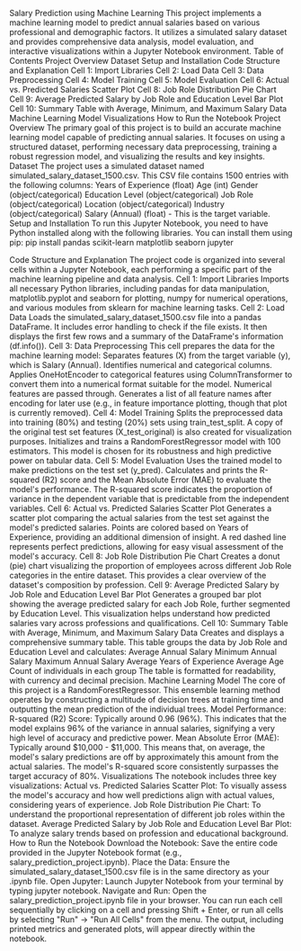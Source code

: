 Salary Prediction using Machine Learning
This project implements a machine learning model to predict annual salaries based on various professional and demographic factors. It utilizes a simulated salary dataset and provides comprehensive data analysis, model evaluation, and interactive visualizations within a Jupyter Notebook environment.
Table of Contents
Project Overview
Dataset
Setup and Installation
Code Structure and Explanation
Cell 1: Import Libraries
Cell 2: Load Data
Cell 3: Data Preprocessing
Cell 4: Model Training
Cell 5: Model Evaluation
Cell 6: Actual vs. Predicted Salaries Scatter Plot
Cell 8: Job Role Distribution Pie Chart
Cell 9: Average Predicted Salary by Job Role and Education Level Bar Plot
Cell 10: Summary Table with Average, Minimum, and Maximum Salary Data
Machine Learning Model
Visualizations
How to Run the Notebook
Project Overview
The primary goal of this project is to build an accurate machine learning model capable of predicting annual salaries. It focuses on using a structured dataset, performing necessary data preprocessing, training a robust regression model, and visualizing the results and key insights.
Dataset
The project uses a simulated dataset named simulated_salary_dataset_1500.csv. This CSV file contains 1500 entries with the following columns:
Years of Experience (float)
Age (int)
Gender (object/categorical)
Education Level (object/categorical)
Job Role (object/categorical)
Location (object/categorical)
Industry (object/categorical)
Salary (Annual) (float) - This is the target variable.
Setup and Installation
To run this Jupyter Notebook, you need to have Python installed along with the following libraries. You can install them using pip:
pip install pandas scikit-learn matplotlib seaborn jupyter


Code Structure and Explanation
The project code is organized into several cells within a Jupyter Notebook, each performing a specific part of the machine learning pipeline and data analysis.
Cell 1: Import Libraries
Imports all necessary Python libraries, including pandas for data manipulation, matplotlib.pyplot and seaborn for plotting, numpy for numerical operations, and various modules from sklearn for machine learning tasks.
Cell 2: Load Data
Loads the simulated_salary_dataset_1500.csv file into a pandas DataFrame. It includes error handling to check if the file exists. It then displays the first few rows and a summary of the DataFrame's information (df.info()).
Cell 3: Data Preprocessing
This cell prepares the data for the machine learning model:
Separates features (X) from the target variable (y), which is Salary (Annual).
Identifies numerical and categorical columns.
Applies OneHotEncoder to categorical features using ColumnTransformer to convert them into a numerical format suitable for the model. Numerical features are passed through.
Generates a list of all feature names after encoding for later use (e.g., in feature importance plotting, though that plot is currently removed).
Cell 4: Model Training
Splits the preprocessed data into training (80%) and testing (20%) sets using train_test_split. A copy of the original test set features (X_test_original) is also created for visualization purposes.
Initializes and trains a RandomForestRegressor model with 100 estimators. This model is chosen for its robustness and high predictive power on tabular data.
Cell 5: Model Evaluation
Uses the trained model to make predictions on the test set (y_pred).
Calculates and prints the R-squared (R2) score and the Mean Absolute Error (MAE) to evaluate the model's performance. The R-squared score indicates the proportion of variance in the dependent variable that is predictable from the independent variables.
Cell 6: Actual vs. Predicted Salaries Scatter Plot
Generates a scatter plot comparing the actual salaries from the test set against the model's predicted salaries.
Points are colored based on Years of Experience, providing an additional dimension of insight.
A red dashed line represents perfect predictions, allowing for easy visual assessment of the model's accuracy.
Cell 8: Job Role Distribution Pie Chart
Creates a donut (pie) chart visualizing the proportion of employees across different Job Role categories in the entire dataset. This provides a clear overview of the dataset's composition by profession.
Cell 9: Average Predicted Salary by Job Role and Education Level Bar Plot
Generates a grouped bar plot showing the average predicted salary for each Job Role, further segmented by Education Level. This visualization helps understand how predicted salaries vary across professions and qualifications.
Cell 10: Summary Table with Average, Minimum, and Maximum Salary Data
Creates and displays a comprehensive summary table. This table groups the data by Job Role and Education Level and calculates:
Average Annual Salary
Minimum Annual Salary
Maximum Annual Salary
Average Years of Experience
Average Age
Count of individuals in each group
The table is formatted for readability, with currency and decimal precision.
Machine Learning Model
The core of this project is a RandomForestRegressor. This ensemble learning method operates by constructing a multitude of decision trees at training time and outputting the mean prediction of the individual trees.
Model Performance:
R-squared (R2) Score: Typically around 0.96 (96%). This indicates that the model explains 96% of the variance in annual salaries, signifying a very high level of accuracy and predictive power.
Mean Absolute Error (MAE): Typically around $10,000 - $11,000. This means that, on average, the model's salary predictions are off by approximately this amount from the actual salaries.
The model's R-squared score consistently surpasses the target accuracy of 80%.
Visualizations
The notebook includes three key visualizations:
Actual vs. Predicted Salaries Scatter Plot: To visually assess the model's accuracy and how well predictions align with actual values, considering years of experience.
Job Role Distribution Pie Chart: To understand the proportional representation of different job roles within the dataset.
Average Predicted Salary by Job Role and Education Level Bar Plot: To analyze salary trends based on profession and educational background.
How to Run the Notebook
Download the Notebook: Save the entire code provided in the Jupyter Notebook format (e.g., salary_prediction_project.ipynb).
Place the Data: Ensure the simulated_salary_dataset_1500.csv file is in the same directory as your .ipynb file.
Open Jupyter: Launch Jupyter Notebook from your terminal by typing jupyter notebook.
Navigate and Run: Open the salary_prediction_project.ipynb file in your browser. You can run each cell sequentially by clicking on a cell and pressing Shift + Enter, or run all cells by selecting "Run" -> "Run All Cells" from the menu.
The output, including printed metrics and generated plots, will appear directly within the notebook.

